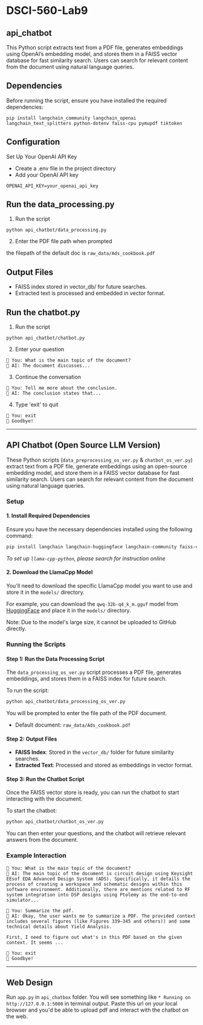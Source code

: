 # DSCI-560-Lab9

## api_chatbot

This Python script extracts text from a PDF file, generates embeddings using OpenAI’s embedding model, and stores them in a FAISS vector database for fast similarity search. Users can search for relevant content from the document using natural language queries.

## Dependencies

Before running the script, ensure you have installed the required dependencies:

```
pip install langchain_community langchain_openai langchain_text_splitters python-dotenv faiss-cpu pymupdf tiktoken 
```

## Configuration

Set Up Your OpenAI API Key
- Create a .env file in the project directory
- Add your OpenAI API key

```
OPENAI_API_KEY=your_openai_api_key
```

## Run the data_processing.py

1. Run the script
```
python api_chatbot/data_processing.py
```

2. Enter the PDF file path when prompted

the filepath of the default doc is `raw_data/Ads_cookbook.pdf`

## Output Files

- FAISS index stored in vector_db/ for future searches.
- Extracted text is processed and embedded in vector format.

## Run the chatbot.py

1. Run the script

```
python api_chatbot/chatbot.py
```

2. Enter your question

```
📝 You: What is the main topic of the document?
🤖 AI: The document discusses...
```

3. Continue the conversation

```
📝 You: Tell me more about the conclusion.
🤖 AI: The conclusion states that...
```
4. Type 'exit' to quit

```
📝 You: exit
👋 Goodbye!
```


---

## API Chatbot (Open Source LLM Version)

These Python scripts (`data_preprocessing_os_ver.py` & `chatbot_os_ver.py`) extract text from a PDF file, generate embeddings using an open-source embedding model, and store them in a FAISS vector database for fast similarity search. Users can search for relevant content from the document using natural language queries.
  
### Setup

#### 1. Install Required Dependencies

Ensure you have the necessary dependencies installed using the following command:

```bash
pip install langchain langchain-huggingface langchain-community faiss-cpu python-dotenv llama-cpp-python
```
*To set up `llama-cpp-python`, please search for instruction online*

#### 2. Download the LlamaCpp Model

You'll need to download the specific LlamaCpp model you want to use and store it in the `models/` directory. 

For example, you can download the `qwq-32b-q4_k_m.gguf` model from [HuggingFace](https://huggingface.co/Qwen/QwQ-32B-GGUF/tree/main) and place it in the `models/` directory. 

Note: Due to the model's large size, it cannot be uploaded to GitHub directly.

### Running the Scripts

#### Step 1: Run the Data Processing Script

The `data_processing_os_ver.py` script processes a PDF file, generates embeddings, and stores them in a FAISS index for future search.

To run the script:

```bash
python api_chatbot/data_processing_os_ver.py
```

You will be prompted to enter the file path of the PDF document.

- Default document: `raw_data/Ads_cookbook.pdf`

#### Step 2: Output Files

- **FAISS Index**: Stored in the `vector_db/` folder for future similarity searches.
- **Extracted Text**: Processed and stored as embeddings in vector format.

#### Step 3: Run the Chatbot Script

Once the FAISS vector store is ready, you can run the chatbot to start interacting with the document.

To start the chatbot:

```bash
python api_chatbot/chatbot_os_ver.py
```

You can then enter your questions, and the chatbot will retrieve relevant answers from the document.

### Example Interaction

```
📝 You: What is the main topic of the document?
🤖 AI: The main topic of the document is circuit design using Keysight EEsof EDA Advanced Design System (ADS). Specifically, it details the process of creating a workspace and schematic designs within this software environment. Additionally, there are mentions related to RF system integration into DSP designs using Ptolemy as the end-to-end simulator...
```

```
📝 You: Summarize the pdf.
🤖 AI: Okay, the user wants me to summarize a PDF. The provided context includes several figures (like Figures 339–345 and others)) and some technical details about Yield Analysis.

First, I need to figure out what's in this PDF based on the given context. It seems ...
```

```
📝 You: exit
👋 Goodbye!
```

---

## Web Design

Run `app.py` in `api_chatbox` folder. You will see something like `* Running on http://127.0.0.1:5000` in terminal output. Paste this url on your local browser and you'd be able to upload pdf and interact with the chatbot on the web.



